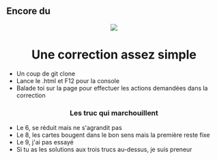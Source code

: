 ## Encore du 

<center><img src="https://media.giphy.com/media/9RSAxB4yFf8mQ/giphy.gif"></center>

<center><h1>Une correction assez simple</h1></center>

<ul>
<li>Un coup de git clone</li>
<li>Lance le .html et F12 pour la console</li>
<li>Balade toi sur la page pour effectuer les actions demandées dans la correction</li>
</ul>

<center><h3>Les truc qui marchouillent</h3></center>

<ul>
<li>Le 6, se réduit mais ne s'agrandit pas</li>
<li>Le 8, les cartes bougent dans le bon sens mais la première reste fixe</li>
<li>Le 9, j'ai pas essayé</li>
<li>Si tu as les solutions aux trois trucs au-dessus, je suis preneur</li>
</ul>
